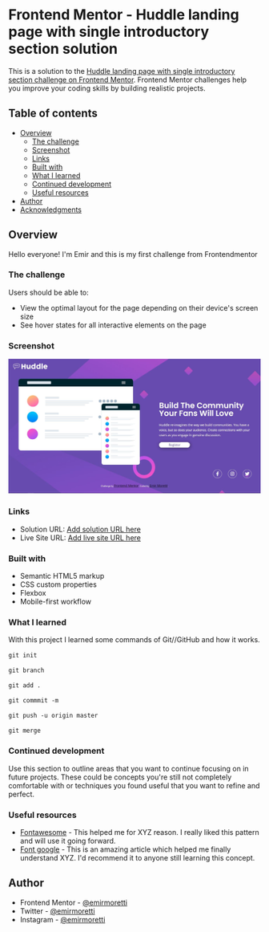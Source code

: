 # Frontend Mentor - Huddle landing page with single introductory section solution

This is a solution to the [Huddle landing page with single introductory section challenge on Frontend Mentor](https://www.frontendmentor.io/challenges/huddle-landing-page-with-a-single-introductory-section-B_2Wvxgi0). Frontend Mentor challenges help you improve your coding skills by building realistic projects. 

## Table of contents

- [Overview](#overview)
  - [The challenge](#the-challenge)
  - [Screenshot](#screenshot)
  - [Links](#links)
  - [Built with](#built-with)
  - [What I learned](#what-i-learned)
  - [Continued development](#continued-development)
  - [Useful resources](#useful-resources)
- [Author](#author)
- [Acknowledgments](#acknowledgments)

## Overview
Hello everyone! I'm Emir and this is my first challenge from Frontendmentor
### The challenge

Users should be able to:

- View the optimal layout for the page depending on their device's screen size
- See hover states for all interactive elements on the page

### Screenshot

![](./images/page.jpg)

### Links

- Solution URL: [Add solution URL here](https://emirmoretti.github.io/frontendmentor-first-practice/)
- Live Site URL: [Add live site URL here](https://your-live-site-url.com)

### Built with

- Semantic HTML5 markup
- CSS custom properties
- Flexbox
- Mobile-first workflow

### What I learned

With this project I learned some commands of Git//GitHub and how it works.

```
git init
```
```
git branch
```
```
git add .
```
```
git commmit -m
```
```
git push -u origin master
```
```
git merge
```

### Continued development

Use this section to outline areas that you want to continue focusing on in future projects. These could be concepts you're still not completely comfortable with or techniques you found useful that you want to refine and perfect.


### Useful resources

- [Fontawesome](https://fontawesome.com/) - This helped me for XYZ reason. I really liked this pattern and will use it going forward.
- [Font google](https://fonts.google.com/) - This is an amazing article which helped me finally understand XYZ. I'd recommend it to anyone still learning this concept.

## Author

- Frontend Mentor - [@emirmoretti](https://www.frontendmentor.io/profile/emirmoretti)
- Twitter - [@emirmoretti](https://www.twitter.com/emirmoretti)
- Instagram - [@emirmoretti](https://www.instagram.com/emirmoretti)
